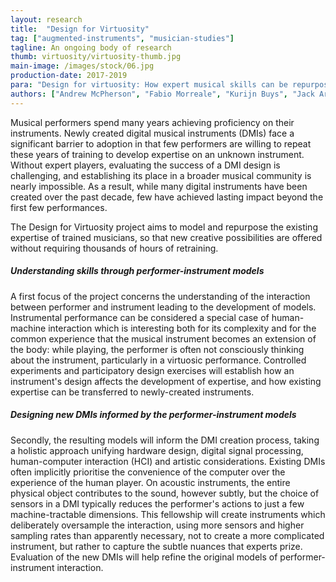 ```yaml
---
layout: research
title:  "Design for Virtuosity"
tag: ["augmented-instruments", "musician-studies"]
tagline: An ongoing body of research
thumb: virtuosity/virtuosity-thumb.jpg
main-image: /images/stock/06.jpg
production-date: 2017-2019
para: "Design for virtuosity: How expert musical skills can be repurposed in the design of new instruments."
authors: ["Andrew McPherson", "Fabio Morreale", "Kurijn Buys", "Jack Armitage"]
---
```


Musical performers spend many years achieving proficiency on their instruments. Newly created digital musical instruments (DMIs) face a significant barrier to adoption in that few performers are willing to repeat these years of training to develop expertise on an unknown instrument. Without expert players, evaluating the success of a DMI design is challenging, and establishing its place in a broader musical community is nearly impossible. As a result, while many digital instruments have been created over the past decade, few have achieved lasting impact beyond the first few performances.

The Design for Virtuosity project aims to model and repurpose the existing expertise of trained musicians, so that new creative possibilities are offered without requiring thousands of hours of retraining.


##### Understanding skills through performer-instrument models

A first focus of the project concerns the understanding of the interaction between performer and instrument leading to the development of models. Instrumental performance can be considered a special case of human-machine interaction which is interesting both for its complexity and for the common experience that the musical instrument becomes an extension of the body: while playing, the performer is often not consciously thinking about the instrument, particularly in a virtuosic performance. Controlled experiments and participatory design exercises will establish how an instrument's design affects the development of expertise, and how existing expertise can be transferred to newly-created instruments.

##### Designing new DMIs informed by the performer-instrument models

Secondly, the resulting models will inform the DMI creation process, taking a holistic approach unifying hardware design, digital signal processing, human-computer interaction (HCI) and artistic considerations. Existing DMIs often implicitly prioritise the convenience of the computer over the experience of the human player. On acoustic instruments, the entire physical object contributes to the sound, however subtly, but the choice of sensors in a DMI typically reduces the performer's actions to just a few machine-tractable dimensions. This fellowship will create instruments which deliberately oversample the interaction, using more sensors and higher sampling rates than apparently necessary, not to create a more complicated instrument, but rather to capture the subtle nuances that experts prize. Evaluation of the new DMIs will help refine the original models of performer-instrument interaction.


<!---
{% include single-image.html fileName="stock/blog-4.jpg" caption="Detailed picture of something." %}

Existing new DMI focusses: 
-Accordingly, much of current DMI research focuses on designers playing their own instruments or creating engaging experiences for nonmusicians. 
-Attempts to repurpose skills have mostly fallen short, 
given that the musical skills rely on extremely detailed understanding of the instrument's reaction to a given gestural input.

While some musicians have mastered novel instruments through extended use (Tanaka, 2000; Palacio-Quintin, 2008; Cannon and Favilla, 2012), more commonly new DMIs are set aside after only a few performances. Jordà’s statement from 2004 still rings true: “Many new instruments are being invented. Too little striking music is being made with them.”

By building on existing training, a novel DMI can potentially gain rapid access to a large expert user community. In this process of “recycling virtuosity” (Tremblay and Schwarz, 2010), interaction techniques are reused from existing training, but the end products may be completely different. However, we currently lack a general solution for how to repurpose expert skills within the musical domain. The following sections examine two obstacles: first, the interaction between performer and instrument is only partially understood, and second, most current DMI design strategies implicitly prioritise the convenience of the machine over the experience of the human player, especially in handling the subtle details that experts prize.

Essl and O’Modhrain (2006) suggest three techniques for DMIs to connect with existing expertise: augmented instruments, simulation of traditional instruments, and designs that “reappropriate instrumental gestures” to control other sounds. 

(in (1.2)) Another approach to designing for experts is to repurpose existing skills. Cook (2001) proposes the principle: “copying an instrument is dumb; leveraging expert technique is smart,” though as Jordà and Mealla (2014) point out, it remains unclear how to do this. Certain intuitive approaches are known, for example preserving a sense of energy transfer (Cadoz et al., 2000) and building on everyday tangible interactions (Essl and O’Modhrain, 2006; Rocchesso et al., 2009), but these are not specific to particular instrumental training.

A musical instrument is a tool which converts the performer’s actions to sound. A DMI typically consists of a set of electronic sensors, a sound synthesis engine, and a mapping layer that relates action to sound. 
One problem with current mapping approaches can be seen by examining dimensionality and subtlety. DMI designers often focus on the number of independent dimensions the user can control even though there is little evidence to suggest that more dimensions produce a better instrument (Tanaka, 2000). 
On the other hand, subtle differences between apparently “identical” mappings make a huge difference to performers: a Stradivarius and a cheap student violin have the exact same dimensionality and a nominally identical mapping, yet only one is suitable for virtuoso performance.

Ultimately, any mapping is limited by the detail of the electronic sensors. On an acoustic instrument, the entire physical object contributes to the sound (however subtly) and interaction is possible with any part of the object, but DMIs typically contain a few active sensors inside an otherwise passive box (Poepel, 2011).
We propose to bring new subtlety to DMIs by deliberately oversampling the interaction, using more sensors and higher bandwidth than apparently necessary, then mapping this rich sensor space down to a tractable number of dimensions while focusing on the nuances that make the best instruments stand out.

-->
